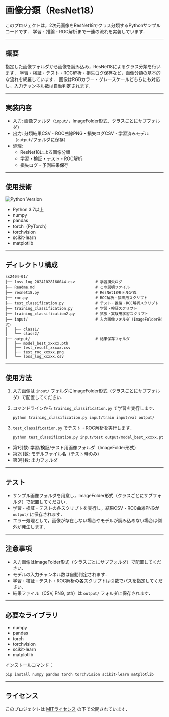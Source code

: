 # 画像分類（ResNet18）

このプロジェクトは，2次元画像をResNet18でクラス分類するPythonサンプルコードです．
学習・推論・ROC解析まで一連の流れを実装しています．

---

## 概要

指定した画像フォルダから画像を読み込み，ResNet18によるクラス分類を行います．
学習・検証・テスト・ROC解析・損失ログ保存など，画像分類の基本的な流れを網羅しています．
画像はRGBカラー・グレースケールどちらにも対応し，入力チャンネル数は自動判定されます．

---

## 実装内容

- 入力: 画像フォルダ（`input/`，ImageFolder形式．クラスごとにサブフォルダ）
- 出力: 分類結果CSV・ROC曲線PNG・損失ログCSV・学習済みモデル（`output/`フォルダに保存）
- 処理:
    - ResNet18による画像分類
    - 学習・検証・テスト・ROC解析
    - 損失ログ・予測結果保存

---

## 使用技術

![Python Version](https://img.shields.io/badge/Python-3.7%2B-blue)

- Python 3.7以上
- numpy
- pandas
- torch（PyTorch）
- torchvision
- scikit-learn
- matplotlib

---

## ディレクトリ構成

```
ss2404-01/
├── loss_log_20241028160044.csv         # 学習損失ログ
├── Readme.md                           # この説明ファイル
├── resnet18.py                         # ResNet18モデル定義
├── roc.py                              # ROC解析・描画用スクリプト
├── test_classification.py              # テスト・推論・ROC解析スクリプト
├── training_classification.py          # 学習・検証スクリプト
├── training_classification2.py         # 拡張・実験用学習スクリプト
├── input/                              # 入力画像フォルダ（ImageFolder形式）
│   ├── class1/
│   └── class2/
├── output/                             # 結果保存フォルダ
│   ├── model_best_xxxxx.pth
│   ├── test_result_xxxxx.csv
│   ├── test_roc_xxxxx.png
│   └── loss_log_xxxxx.csv
```

---

## 使用方法

1. 入力画像は `input/` フォルダにImageFolder形式（クラスごとにサブフォルダ）で配置してください．

2. コマンドラインから `training_classification.py` で学習を実行します．

    ```bash
    python training_classification.py input/train input/val output/
    ```

3. `test_classification.py` でテスト・ROC解析を実行します．

    ```bash
    python test_classification.py input/test output/model_best_xxxxx.pth output/
    ```

- 第1引数: 学習/検証/テスト用画像フォルダ（ImageFolder形式）
- 第2引数: モデルファイル名（テスト時のみ）
- 第3引数: 出力フォルダ

---

## テスト

- サンプル画像フォルダを用意し，ImageFolder形式（クラスごとにサブフォルダ）で配置してください．
- 学習・検証・テストの各スクリプトを実行し，結果CSV・ROC曲線PNGが `output/` に保存されます．
- エラー処理として，画像が存在しない場合やモデルが読み込めない場合は例外が発生します．

---

## 注意事項

- 入力画像はImageFolder形式（クラスごとにサブフォルダ）で配置してください．
- モデルの入力チャンネル数は自動判定されます．
- 学習・検証・テスト・ROC解析の各スクリプトは引数でパスを指定してください．
- 結果ファイル（CSV, PNG, pth）は `output/` フォルダに保存されます．

---

## 必要なライブラリ

- numpy
- pandas
- torch
- torchvision
- scikit-learn
- matplotlib

インストールコマンド：
```bash
pip install numpy pandas torch torchvision scikit-learn matplotlib
```

---

## ライセンス

このプロジェクトは [MITライセンス](https://opensource.org/licenses/MIT) の下で公開されています．

